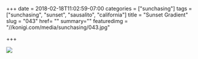 +++
date = 2018-02-18T11:02:59-07:00
categories = ["sunchasing"]
tags = ["sunchasing", "sunset", "sausalito", "california"]
title = "Sunset Gradient"
slug = "043"
href= ""
summary=""
featuredimg = "//konigi.com/media/sunchasing/043.jpg"

+++

<img src="//konigi.com/media/sunchasing/043.jpg" />
